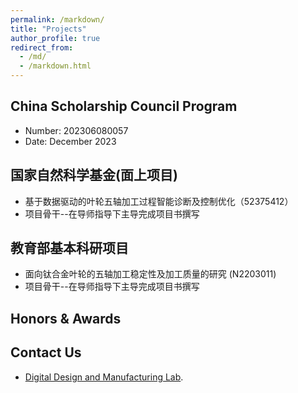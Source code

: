 ```yaml
---
permalink: /markdown/
title: "Projects"
author_profile: true
redirect_from: 
  - /md/
  - /markdown.html
---
```


## China Scholarship Council Program

* Number: 202306080057
* Date: December 2023

## 国家自然科学基金(面上项目)
* 基于数据驱动的叶轮五轴加工过程智能诊断及控制优化（52375412）
* 项目骨干--在导师指导下主导完成项目书撰写

## 教育部基本科研项目
* 面向钛合金叶轮的五轴加工稳定性及加工质量的研究 (N2203011)
* 项目骨干--在导师指导下主导完成项目书撰写

## Honors & Awards


## Contact Us
* [Digital Design and Manufacturing Lab](http://faculty.neu.edu.cn/zhulida/).


